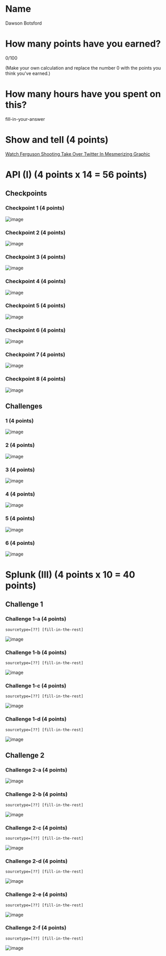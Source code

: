 # Name

Dawson Botsford

# How many points have you earned?

0/100

(Make your own calculation and replace the number 0 with the points you think you've earned.)

# How many hours have you spent on this?

fill-in-your-answer

# Show and tell (4 points)

[Watch Ferguson Shooting Take Over Twitter In Mesmerizing Graphic](http://www.huffingtonpost.com/2014/08/15/ferguson-twitter_n_5681720.html)

# API (I) (4 points x 14 = 56 points)

## Checkpoints

### Checkpoint 1 (4 points)

![image](http://i.imgur.com/1TaUqmN.png)

### Checkpoint 2 (4 points)

![image](image.png?raw=true)

### Checkpoint 3 (4 points)

![image](image.png?raw=true)

### Checkpoint 4 (4 points)

![image](image.png?raw=true)

### Checkpoint 5 (4 points)

![image](image.png?raw=true)

### Checkpoint 6 (4 points)

![image](image.png?raw=true)

### Checkpoint 7 (4 points)

![image](image.png?raw=true)

### Checkpoint 8 (4 points)

![image](image.png?raw=true)

## Challenges

### 1 (4 points)

![image](image.png?raw=true)

### 2 (4 points)

![image](image.png?raw=true)

### 3 (4 points)

![image](image.png?raw=true)

### 4 (4 points)

![image](image.png?raw=true)

### 5 (4 points)

![image](image.png?raw=true)

### 6 (4 points)

![image](image.png?raw=true)



# Splunk (III) (4 points x 10 = 40 points)

## Challenge 1

### Challenge 1-a (4 points)
```
sourcetype=[??] [fill-in-the-rest]
```
![image](image.png?raw=true)

### Challenge 1-b (4 points)
```
sourcetype=[??] [fill-in-the-rest]
```
![image](image.png?raw=true)

### Challenge 1-c (4 points)
```
sourcetype=[??] [fill-in-the-rest]
```
![image](image.png?raw=true)

### Challenge 1-d (4 points)
```
sourcetype=[??] [fill-in-the-rest]
```
![image](image.png?raw=true)

## Challenge 2

### Challenge 2-a (4 points)
![image](image.png?raw=true)

### Challenge 2-b (4 points)
```
sourcetype=[??] [fill-in-the-rest]
```
![image](image.png?raw=true)

### Challenge 2-c (4 points)
```
sourcetype=[??] [fill-in-the-rest]
```
![image](image.png?raw=true)

### Challenge 2-d (4 points)
```
sourcetype=[??] [fill-in-the-rest]
```
![image](image.png?raw=true)

### Challenge 2-e (4 points)
```
sourcetype=[??] [fill-in-the-rest]
```
![image](image.png?raw=true)

### Challenge 2-f (4 points)
```
sourcetype=[??] [fill-in-the-rest]
```
![image](image.png?raw=true)
